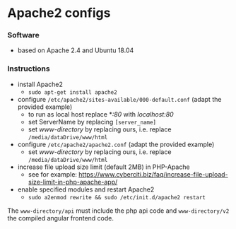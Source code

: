 # Apache2 configs

### Software
- based on Apache 2.4 and Ubuntu 18.04

### Instructions
- install Apache2
    - `sudo apt-get install apache2`
- configure `/etc/apache2/sites-available/000-default.conf` (adapt the provided example)
    - to run as local host replace **:80* with *localhost:80*
    - set ServerName by replacing `[server_name]`
    - set *www-directory* by replacing ours, i.e. replace `/media/dataDrive/www/html`
- configure `/etc/apache2/apache2.conf` (adapt the provided example)
    - set *www-directory* by replacing ours, i.e. replace `/media/dataDrive/www/html`
- increase file upload size limit (default 2MB) in PHP-Apache
    - see for example: https://www.cyberciti.biz/faq/increase-file-upload-size-limit-in-php-apache-app/ 
- enable specified modules and restart Apache2
    - `sudo a2enmod rewrite && sudo /etc/init.d/apache2 restart`
    
The `www-directory/api` must include the php api code and `www-directory/v2` the compiled angular frontend code.

    
 
